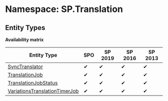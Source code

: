 # Namespace: SP.Translation

## Entity Types

**Availability matrix**

Entity Type | SPO | SP 2019 | SP 2016 | SP 2013
----------|-----|---------|---------|--------
[SyncTranslator](./EntityTypes/SyncTranslator.md) | ✔ | ✔ | ✔ | ✔
[TranslationJob](./EntityTypes/TranslationJob.md) | ✔ | ✔ | ✔ | ✔
[TranslationJobStatus](./EntityTypes/TranslationJobStatus.md) | ✔ | ✔ | ✔ | ✔
[VariationsTranslationTimerJob](./EntityTypes/VariationsTranslationTimerJob.md) | ✔ | ✔ | ✔ | ✔
